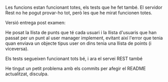 
Les funcions estan funcionant totes, els tests que he fet també.
El servidor Rest no he pogut provar-ho tot, però les que he mirat funcionen totes.

Versió entrega post examen:

He posat la llista de punts que té cada usuari i la llista d'usuaris que han passat per un punt al user manager implement, evitant així l'error que tenia quan enviava un objecte tipus user on dins tenia una llista de points (i viceversa).

Els tests segueixen funcionant tots bé, i ara el servei REST també

He tingut un petit problema amb els commits per afegir el README actualitzat, disculpa.

